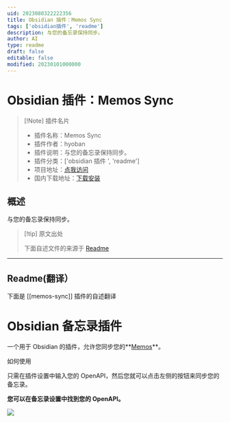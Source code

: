 ```yaml
---
uid: 2023080322222356
title: Obsidian 插件：Memos Sync
tags: ['obsidian插件', 'readme']
description: 与您的备忘录保持同步。
author: AI
type: readme
draft: false
editable: false
modified: 20230101000000
---
```


# Obsidian 插件：Memos Sync

> [!Note] 插件名片
> - 插件名称：Memos Sync
> - 插件作者：hyoban
> - 插件说明：与您的备忘录保持同步。
> - 插件分类：['obsidian 插件 ', 'readme']
> - 项目地址：[点我访问](https://github.com/hyoban/obsidian-memos-plugin)
> - 国内下载地址：[下载安装](https://pkmer.cn/products/plugin/pluginMarket/?memos-sync)

## 概述

与您的备忘录保持同步。

> [!tip] 原文出处
>
>下面自述文件的来源于 [Readme](https://ghproxy.net/https://raw.githubusercontent.com/hyoban/obsidian-memos-plugin/main/README.md)
>

---

## Readme(翻译）

下面是 [[memos-sync]] 插件的自述翻译

# Obsidian 备忘录插件

一个用于 Obsidian 的插件，允许您同步您的**[Memos](https://usememos.com/)**。

如何使用

只需在插件设置中输入您的 OpenAPI，然后您就可以点击左侧的按钮来同步您的备忘录。

**您可以在备忘录设置中找到您的 OpenAPI。**

![](./docs/images/Pasted%20image%2020230517095059.png)
